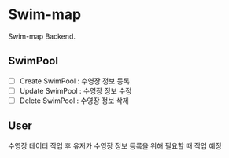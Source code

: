 # Swim-map

Swim-map Backend.

## SwimPool

- [ ] Create SwimPool : 수영장 정보 등록
- [ ] Update SwimPool : 수영장 정보 수정
- [ ] Delete SwimPool : 수영장 정보 삭제

## User

수영장 데이터 작업 후 유저가 수영장 정보 등록을 위해 필요할 때 작업 예정
